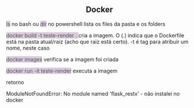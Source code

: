 ## <center> Docker</center>

<span style="color: #4a4e69; background-color:rgb(219, 202, 216);"> ls</span> no bash ou <span style="color: #4a4e69; background-color:rgb(219, 202, 216);"> dir</span> no powershell lista os files da pasta e os folders

<span style="color: #4a4e69; background-color:rgb(219, 202, 216);"> docker build -t teste-render . </span> cria a imagem. O (.) indica que o Dockerfile está na pasta atual/raiz (acho que raiz está certo). -t é tag para atribuir um nome, neste caso

<span style="color: #4a4e69; background-color:rgb(219, 202, 216);"> docker images</span> verifica se a imagem foi criada

<span style="color: #4a4e69; background-color:rgb(219, 202, 216);"> docker run -it teste-render</span> executa a imagem

retorno

ModuleNotFoundError: No module named 'flask_restx' - não instalei no docker